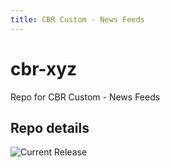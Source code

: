 ```yaml
---
title: CBR Custom - News Feeds
---
```


# cbr-xyz
Repo for CBR Custom - News Feeds


## Repo details

![Current Release](https://img.shields.io/badge/release-v1.21.1-blue)

